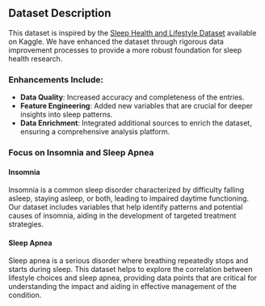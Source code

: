 ## Dataset Description

This dataset is inspired by the [Sleep Health and Lifestyle Dataset](https://www.kaggle.com/datasets/uom190346a/sleep-health-and-lifestyle-dataset) available on Kaggle. We have enhanced the dataset through rigorous data improvement processes to provide a more robust foundation for sleep health research.

### Enhancements Include:
- **Data Quality**: Increased accuracy and completeness of the entries.
- **Feature Engineering**: Added new variables that are crucial for deeper insights into sleep patterns.
- **Data Enrichment**: Integrated additional sources to enrich the dataset, ensuring a comprehensive analysis platform.

### Focus on Insomnia and Sleep Apnea

#### Insomnia
Insomnia is a common sleep disorder characterized by difficulty falling asleep, staying asleep, or both, leading to impaired daytime functioning. Our dataset includes variables that help identify patterns and potential causes of insomnia, aiding in the development of targeted treatment strategies.

#### Sleep Apnea
Sleep apnea is a serious disorder where breathing repeatedly stops and starts during sleep. This dataset helps to explore the correlation between lifestyle choices and sleep apnea, providing data points that are critical for understanding the impact and aiding in effective management of the condition.
